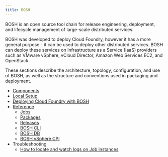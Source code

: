 ```yaml
---
title: BOSH
---
```


BOSH is an open source tool chain for release engineering, deployment, and lifecycle management of large-scale distributed services.

BOSH was developed to deploy Cloud Foundry, however it has a more general purpose - it can be used to deploy other distributed services. BOSH can deploy these services on Infrastructure as a Service (IaaS) providers such as VMware vSphere, vCloud Director, Amazon Web Services EC2, and OpenStack.

These sections describe the architecture, topology, configuration, and use of BOSH, as well as the structure and conventions used in packaging and deployment.

* [Components](components/index.html)
* [Local Setup](setup/index.html)
* [Deploying Cloud Foundry with BOSH](/deploying/index.html)
* [Reference](reference/index.html)
  * [Jobs](reference/jobs.html)
  * [Packages](reference/packages.html)
  * [Releases](reference/releases.html)
  * [BOSH CLI](reference/bosh-cli.html)
  * [BOSH DB](reference/boshdb.html)
  * [BOSH vSphere CPI](reference/bosh_vsphere_cpi.html)
* Troubleshooting
  * [How to locate and watch logs on Job instances](troubleshooting/job-logs.html)
